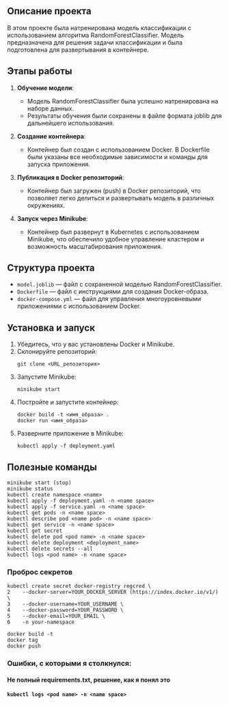 ## Описание проекта

В этом проекте была натренирована модель классификации с использованием алгоритма RandomForestClassifier. Модель предназначена для решения задачи классификации и была подготовлена для развертывания в контейнере.

## Этапы работы

1. **Обучение модели**:
   - Модель RandomForestClassifier была успешно натренирована на наборе данных.
   - Результаты обучения были сохранены в файле формата joblib для дальнейшего использования.

2. **Создание контейнера**:
   - Контейнер был создан с использованием Docker. В Dockerfile были указаны все необходимые зависимости и команды для запуска приложения.

3. **Публикация в Docker репозиторий**:
   - Контейнер был загружен (push) в Docker репозиторий, что позволяет легко делиться и развертывать модель в различных окружениях.

4. **Запуск через Minikube**:
   - Контейнер был развернут в Kubernetes с использованием Minikube, что обеспечило удобное управление кластером и возможность масштабирования приложения.

## Структура проекта

- `model.joblib` — файл с сохраненной моделью RandomForestClassifier.
- `Dockerfile` — файл с инструкциями для создания Docker-образа.
- `docker-compose.yml` — файл для управления многоуровневыми приложениями с использованием Docker.

## Установка и запуск

1. Убедитесь, что у вас установлены Docker и Minikube.
2. Склонируйте репозиторий:
   ```
   git clone <URL_репозитория>
   ```
3. Запустите Minikube:
   ```
   minikube start
   ```
4. Постройте и запустите контейнер:
   ```
   docker build -t <имя_образа> .
   docker run <имя_образа>
   ```
5. Разверните приложение в Minikube:
   ```
   kubectl apply -f deployment.yaml
   ```
## Полезные команды
```
minikube start (stop)
minikube status
kubectl create namespace <name>
kubectl apply -f deployment.yaml -n <name space>
kubectl apply -f service.yaml -n <name space>
kubectl get pods -n <name space>
kubectl describe pod <name pod> -n <name space>
kubectl get service -n <name space>
kubectl get secret
kubectl delete pod <pod name> -n <name space>
kubectl delete deployment <deployment_name>
kubectl delete secrets --all
kubectl logs <pod name> -n <name space>
```
### Проброс секретов
```
kubectl create secret docker-registry regcred \
2    --docker-server=YOUR_DOCKER_SERVER (https://index.docker.io/v1/) \
3    --docker-username=YOUR_USERNAME \
4    --docker-password=YOUR_PASSWORD \
5    --docker-email=YOUR_EMAIL \
6    -n your-namespace
```
```
docker build -t
docker tag
docker push
```
### Ошибки, с которыми я столкнулся:
#### Не полный requirements.txt, решение, как я понял это
#### ``` kubectl logs <pod name> -n <name space> ```

